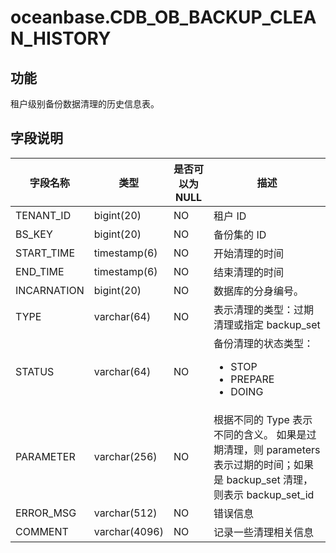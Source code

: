 oceanbase.CDB_OB_BACKUP_CLEAN_HISTORY 
==========================================================



功能 
-----------

租户级别备份数据清理的历史信息表。

字段说明 
-------------



|  **字段名称**   |    **类型**     | **是否可以为 NULL** |                                                                                     **描述**                                                                                     |
|-------------|---------------|----------------|--------------------------------------------------------------------------------------------------------------------------------------------------------------------------------|
| TENANT_ID   | bigint(20)    | NO             | 租户 ID                                                                                                                                                                          |
| BS_KEY      | bigint(20)    | NO             | 备份集的 ID                                                                                                                                                                        |
| START_TIME  | timestamp(6)  | NO             | 开始清理的时间                                                                                                                                                                        |
| END_TIME    | timestamp(6)  | NO             | 结束清理的时间                                                                                                                                                                        |
| INCARNATION | bigint(20)    | NO             | 数据库的分身编号。                                                                                                                                                                      |
| TYPE        | varchar(64)   | NO             | 表示清理的类型：过期清理或指定 backup_set                                                                                                                                                     |
| STATUS      | varchar(64)   | NO             | 备份清理的状态类型： <ul><li>STOP</li><li>PREPARE</li><li>DOING</li></ul>     |
| PARAMETER   | varchar(256)  | NO             | 根据不同的 Type 表示不同的含义。 如果是过期清理，则 parameters 表示过期的时间；如果是 backup_set 清理，则表示 backup_set_id                                                                           |
| ERROR_MSG   | varchar(512)  | NO             | 错误信息                                                                                                                                                                           |
| COMMENT     | varchar(4096) | NO             | 记录一些清理相关信息                                                                                                                                                                     |


